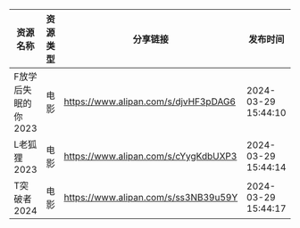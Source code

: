 | 资源名称         | 资源类型 | 分享链接                                 | 发布时间                |
| ------------ | ---- | ------------------------------------ | ------------------- |
| F放学后失眠的你2023 | 电影   | https://www.alipan.com/s/djvHF3pDAG6 | 2024-03-29 15:44:10 |
| L老狐狸2023     | 电影   | https://www.alipan.com/s/cYygKdbUXP3 | 2024-03-29 15:44:14 |
| T突破者2024     | 电影   | https://www.alipan.com/s/ss3NB39u59Y | 2024-03-29 15:44:17 |
